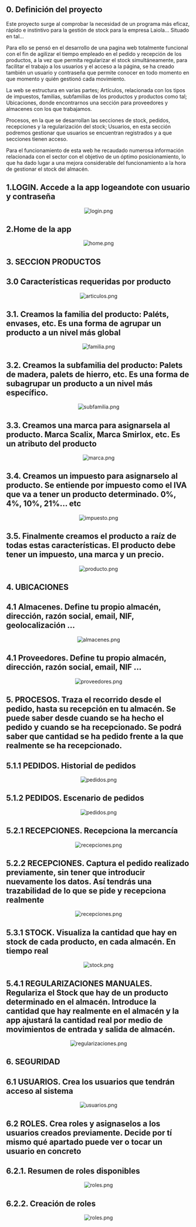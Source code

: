## 0. Definición del proyecto
Este proyecto surge al comprobar la necesidad de un programa más eficaz, rápido e instintivo para la gestión de stock para la empresa Laiola... Situado en tal... 

Para ello se pensó en el desarrollo de una pagina web totalmente funcional  con el fin de agilizar el tiempo empleado en el pedido y recepción de los productos, a la vez que permita regularizar el stock simultáneamente, para facilitar el trabajo a los usuarios y el acceso a la página, se ha creado también un usuario y contraseña que permite conocer en todo momento en que momento y quién gestionó cada movimiento. 

La web se estructura en varias partes; Artículos, relacionada con los tipos de impuestos, familias, subfamilias de los productos y productos como tal; Ubicaciones, donde encontrarnos una sección para proveedores y almacenes con los que trabajamos.  

Procesos, en la que se desarrollan las secciones de stock, pedidos, recepciones y la regularización del stock; Usuarios, en esta sección podremos gestionar que usuarios se encuentran registrados y a que secciones tienen acceso.

Para el funcionamiento de esta web he recaudado numerosa información relacionada con el sector con el objetivo de un óptimo posicionamiento, lo que ha dado lugar a una mejora considerable del funcionamiento a la hora de gestionar el stock del almacén.
   
   

## 1.LOGIN. Accede a la app logeandote con usuario y contraseña 
<p align="center"> <img src="./Documentacion/login/login.png"title="hover text" alt="login.png"></p>

## 2.Home de la app
<p align="center"> <img src="./Documentacion/home.png"title="hover text" alt="home.png"></p>

## 3. SECCION PRODUCTOS
## 3.0 Características requeridas por producto
<p align="center"> <img src="./Documentacion/articulos/articulos.png"title="hover text" alt="articulos.png"></p>

## 3.1. Creamos la familia del producto: Paléts, envases, etc. Es una forma de agrupar un producto a un nivel más global
<p align="center"> <img src="./Documentacion/articulos/familia.png"title="hover text" alt="familia.png"></p>

## 3.2. Creamos la subfamilia del producto: Palets de madera, palets de hierro, etc. Es una forma de subagrupar un producto a un nivel más específico.
<p align="center"> <img src="./Documentacion/articulos/subfamilia.png"title="hover text" alt="subfamilia.png"></p>

## 3.3. Creamos una marca para asignarsela al producto. Marca Scalix, Marca Smirlox, etc. Es un atributo del producto
<p align="center"> <img src="./Documentacion/articulos/marca.png"title="hover text" alt="marca.png"></p>

## 3.4. Creamos un impuesto para asignarselo al producto. Se entiende por impuesto como el IVA que va a tener un producto determinado. 0%, 4%, 10%, 21%... etc
<p align="center"> <img src="./Documentacion/articulos/impuesto.png"title="hover text" alt="impuesto.png"></p>

## 3.5. Finalmente creamos el producto a raíz de todas estas características. El producto debe tener un impuesto, una marca y un precio.
<p align="center"> <img src="./Documentacion/articulos/producto.png"title="hover text" alt="producto.png"></p>

## 4. UBICACIONES
## 4.1 Almacenes. Define tu propio almacén, dirección, razón social, email, NIF, geolocalización ...
<p align="center"> <img src="./Documentacion/almacenes/almacenes-1.png"title="hover text" alt="almacenes.png"></p>

## 4.1 Proveedores. Define tu propio almacén, dirección, razón social, email, NIF ...
<p align="center"> <img src="./Documentacion/proveedores/proveedores-1.png"title="hover text" alt="proveedores.png"></p>

## 5. PROCESOS. Traza el recorrido desde el pedido, hasta su recepción en tu almacén. Se puede saber desde cuando se ha hecho el pedido y cuando se ha recepcionado. Se podrá saber que cantidad se ha pedido frente a la que realmente se ha recepcionado.
## 5.1.1 PEDIDOS. Historial de pedidos
<p align="center"> <img src="./Documentacion/pedidos/pedidos-1.png"title="hover text" alt="pedidos.png"></p>

## 5.1.2 PEDIDOS. Escenario de pedidos
<p align="center"> <img src="./Documentacion/pedidos/pedidos-2.png"title="hover text" alt="pedidos.png"></p>
 
## 5.2.1 RECEPCIONES. Recepciona la mercancía
<p align="center"> <img src="./Documentacion/recepciones/recepciones-1.png"title="hover text" alt="recepciones.png"></p>

## 5.2.2 RECEPCIONES. Captura el pedido realizado previamente, sin tener que introducir nuevamente los datos. Así tendrás una trazabilidad de lo que se pide y recepciona realmente
<p align="center"> <img src="./Documentacion/recepciones/recepciones-2.png"title="hover text" alt="recepciones.png"></p>

## 5.3.1 STOCK. Visualiza la cantidad que hay en stock de cada producto, en cada almacén. En tiempo real
<p align="center"> <img src="./Documentacion/stock/stock-1.png"title="hover text" alt="stock.png"></p>

## 5.4.1 REGULARIZACIONES MANUALES. Regulariza el Stock que hay de un producto determinado en el almacén. Introduce la cantidad que hay realmente en el almacén y la app ajustará la cantidad real por medio de movimientos de entrada y salida de almacén. 
<p align="center"> <img src="./Documentacion/regularizaciones/regularizaciones-1.png"title="hover text" alt="regularizaciones.png"></p>

## 6. SEGURIDAD
## 6.1 USUARIOS. Crea los usuarios que tendrán acceso al sistema
<p align="center"> <img src="./Documentacion/usuarios/usuarios-1.png"title="hover text" alt="usuarios.png"></p>

## 6.2 ROLES. Crea roles y asignaselos a los usuarios creados previamente. Decide por tí mismo qué apartado puede ver o tocar un usuario en concreto
## 6.2.1. Resumen de roles disponibles 
<p align="center"> <img src="./Documentacion/usuarios/roles-1.png"title="hover text" alt="roles.png"></p>

## 6.2.2. Creación de roles
<p align="center"> <img src="./Documentacion/usuarios/roles-2.png"title="hover text" alt="roles.png"></p>


